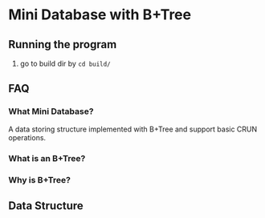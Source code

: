 # Mini Database with B+Tree 

## Running the program
1. go to build dir by ```cd build/```


## FAQ
### What Mini Database?
A data storing structure implemented with B+Tree and support basic CRUN operations. 

### What is an B+Tree?


### Why is B+Tree?


## Data Structure


